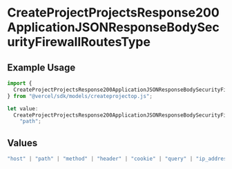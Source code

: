 # CreateProjectProjectsResponse200ApplicationJSONResponseBodySecurityFirewallRoutesType

## Example Usage

```typescript
import {
  CreateProjectProjectsResponse200ApplicationJSONResponseBodySecurityFirewallRoutesType,
} from "@vercel/sdk/models/createprojectop.js";

let value:
  CreateProjectProjectsResponse200ApplicationJSONResponseBodySecurityFirewallRoutesType =
    "path";
```

## Values

```typescript
"host" | "path" | "method" | "header" | "cookie" | "query" | "ip_address" | "protocol" | "scheme" | "environment" | "region" | "initial_request_path"
```